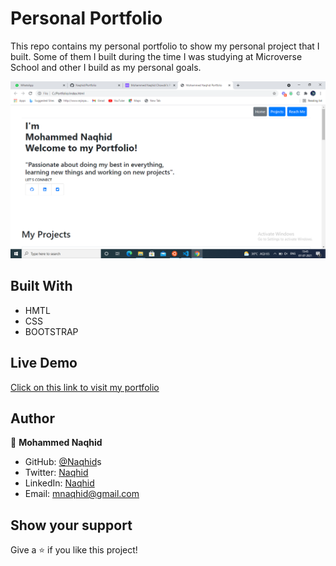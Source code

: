 # Personal Portfolio

This repo contains my personal portfolio to show my personal project that I built.
Some of them I built during the time I was studying at Microverse School and other I build as my personal goals.

![screenshot](images/ss.png)

## Built With

 - HMTL
 - CSS
 - BOOTSTRAP

 ## Live Demo

[Click on this link to visit my portfolio](https://naqhid.github.io/Portfolio/)

 ## Author

👤 **Mohammed Naqhid**

- GitHub: [@Naqhid](https://github.com/Naqhid)s
- Twitter: [Naqhid](https://twitter.com/naqhid)
- LinkedIn: [Naqhid](https://www.linkedin.com/in/mohammed-naqhid-ab3080189/)
- Email: mnaqhid@gmail.com

## Show your support

Give a ⭐️ if you like this project!




